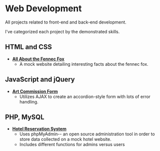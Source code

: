 # Web Development
All projects related to front-end and back-end development.

I've categorized each project by the demonstrated skills.

## HTML and CSS
+ [**All About the Fennec Fox**](https://github.com/jctaylor719/WebDevelopment/tree/main/FennecFox)
  + A mock website detailing interesting facts about the fennec fox. 

## JavaScript and jQuery
+ [**Art Commission Form**](https://github.com/jctaylor719/WebDevelopment/tree/main/ArtCommission)
  + Utilizes AJAX to create an accordion-style form with lots of error handling.

## PHP, MySQL
+ [**Hotel Reservation System**](https://github.com/jctaylor719/WebDevelopment/tree/main/HotelReservationSystem)
  + Uses phpMyAdmin-- an open source administration tool in order to store data collected on a mock hotel website.
  + Includes different functions for admins versus users
